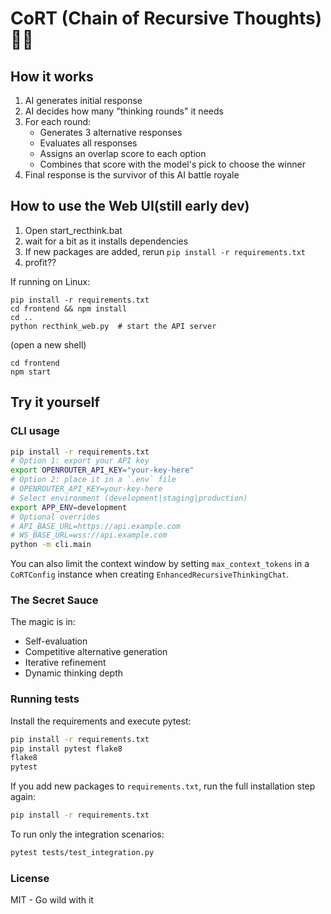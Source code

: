 # CoRT (Chain of Recursive Thoughts) 🧠🔄

## How it works
1. AI generates initial response
2. AI decides how many "thinking rounds" it needs
3. For each round:
   - Generates 3 alternative responses
   - Evaluates all responses
   - Assigns an overlap score to each option
   - Combines that score with the model's pick to choose the winner
4. Final response is the survivor of this AI battle royale

## How to use the Web UI(still early dev)
1. Open start_recthink.bat
2. wait for a bit as it installs dependencies
3. If new packages are added, rerun `pip install -r requirements.txt`
4. profit??

If running on Linux:
```
pip install -r requirements.txt
cd frontend && npm install
cd ..
python recthink_web.py  # start the API server
```

(open a new shell)

```
cd frontend
npm start
```

## Try it yourself
### CLI usage
```bash
pip install -r requirements.txt
# Option 1: export your API key
export OPENROUTER_API_KEY="your-key-here"
# Option 2: place it in a `.env` file
# OPENROUTER_API_KEY=your-key-here
# Select environment (development|staging|production)
export APP_ENV=development
# Optional overrides
# API_BASE_URL=https://api.example.com
# WS_BASE_URL=wss://api.example.com
python -m cli.main
```
You can also limit the context window by setting `max_context_tokens` in a
`CoRTConfig` instance when creating `EnhancedRecursiveThinkingChat`.

### The Secret Sauce
The magic is in:

 - Self-evaluation
 - Competitive alternative generation
 - Iterative refinement
 - Dynamic thinking depth


### Running tests
Install the requirements and execute pytest:
```bash
pip install -r requirements.txt
pip install pytest flake8
flake8
pytest
```

If you add new packages to `requirements.txt`, run the full installation step
again:

```bash
pip install -r requirements.txt
```

To run only the integration scenarios:
```bash
pytest tests/test_integration.py
```

### License
MIT - Go wild with it
